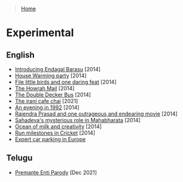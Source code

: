 >[Home](../README.md)

# Experimental 

## English

- [Introducing Endagal Barasu](IntroducingEndagalBarasu.md) [2014]
- [House Warming party](HouseWarmingParty.md) [2014]
- [File little birds and one daring feat](FiveLittleBirds.md) [2014]
- [The Howrah Mail](TheHowrahMail.md) [2014]
- [The Double Decker Bus](TheDoubleDeckerBus.md) [2014]
- [The irani cafe chai](TheIraniChai.md) [2021]
- [An evening in 1992](AndEveningIn1992.md) [2014]
- [Rajendra Prasad and one outrageous and endearing movie](RajendraPrasadAndOneOutrageousButEndearingMovie.md) [2014]
- [Sahadeva's mysterious role in Mahabharata](SahadevasMysteriousRoleInMahabharata.md) [2014]
- [Ocean of milk and creativity](OceanOfMilkAndCreativity.md) [2014]
- [Run milestones in Cricket](RunMilestonesInCricket.md) [2014]
- [Expert car parking in Europe](ExpertCarParkingInEurope.md)

## Telugu
- [ Premante Enti Parody](PremanteEntiParody.md) [Dec 2021]
